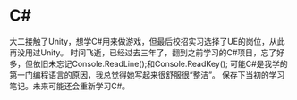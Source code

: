# C#
大二接触了Unity，想学C#用来做游戏，但最后校招实习选择了UE的岗位，从此再没用过Unity。
时间飞逝，已经过去三年了，翻到之前学习的C#项目，忘了好多，但依旧未忘记Console.ReadLine();和Console.ReadKey();
可能C#是我学的第一门编程语言的原因，我总觉得她写起来很舒服很“整洁”。
保存下当初的学习笔记。未来可能还会重新学习C#。
